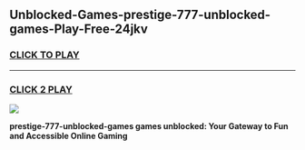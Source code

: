 
## Unblocked-Games-prestige-777-unblocked-games-Play-Free-24jkv
<h3>
<a href="https://premium76.site?title=prestige-777-unblocked-games&ref=19M">CLICK TO PLAY</a></h3>
<hr>

<h3>
<a href="https://premium76.site?title=prestige-777-unblocked-games&ref=19M">CLICK 2 PLAY</a>
  
</h3>

<a href="https://premium76.site?title=prestige-777-unblocked-games&ref=19M"><img src="https://clearcache.store/games.png"></a>


**prestige-777-unblocked-games games unblocked: Your Gateway to Fun and Accessible Online Gaming**
